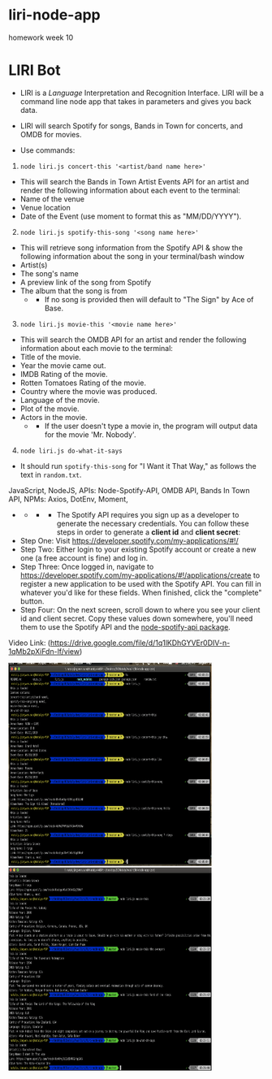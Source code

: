 # liri-node-app
homework week 10

# LIRI Bot
* LIRI is a _Language_ Interpretation and Recognition Interface. LIRI will be a command line node app that takes in parameters and gives you back data.

* LIRI will search Spotify for songs, Bands in Town for concerts, and OMDB for movies.


* Use commands:
1. `node liri.js concert-this '<artist/band name here>'`
* This will search the Bands in Town Artist Events API for an artist and render the following information about each event to the terminal:
* Name of the venue
* Venue location
* Date of the Event (use moment to format this as "MM/DD/YYYY").

2. `node liri.js spotify-this-song '<song name here>'`
* This will retrieve song information from the Spotify API & show the following information about the song in your terminal/bash window
* Artist(s)
* The song's name
* A preview link of the song from Spotify
* The album that the song is from
    * * If no song is provided then  will default to "The Sign" by Ace of Base.

3. `node liri.js movie-this '<movie name here>'`
* This will search the OMDB API for an artist and render the following information about each movie to the terminal:
* Title of the movie. 
* Year the movie came out.
* IMDB Rating of the movie.
* Rotten Tomatoes Rating of the movie.
* Country where the movie was produced.
* Language of the movie.
* Plot of the movie.
* Actors in the movie.
    * * If the user doesn't type a movie in, the program will output data for the movie 'Mr. Nobody'.
    
4. `node liri.js do-what-it-says`
* It should run `spotify-this-song` for "I Want it That Way," as follows the text in `random.txt`.


JavaScript, NodeJS, 
APIs: Node-Spotify-API, OMDB API, Bands In Town API,
NPMs: Axios, DotEnv, Moment,


* * * * The Spotify API requires you sign up as a developer to generate the necessary credentials. You can follow these steps in order to generate a **client id** and **client secret**:
* Step One: Visit <https://developer.spotify.com/my-applications/#!/>
* Step Two: Either login to your existing Spotify account or create a new one (a free account is fine) and log in.
* Step Three: Once logged in, navigate to <https://developer.spotify.com/my-applications/#!/applications/create> to register a new application to be used with the Spotify API. You can fill in whatever you'd like for these fields. When finished, click the "complete" button.
* Step Four: On the next screen, scroll down to where you see your client id and client secret. Copy these values down somewhere, you'll need them to use the Spotify API and the [node-spotify-api package](https://www.npmjs.com/package/node-spotify-api).


Video Link: (https://drive.google.com/file/d/1q1lKDhGYVEr0DIV-n-1qMb2pXiFdn-lf/view)

<img src="screenshots/1.png" height="400" width="400" alt="Screenshot1"/> 
<img src="screenshots/2.png" height="400" width="400" alt="Screenshot2"/> 
